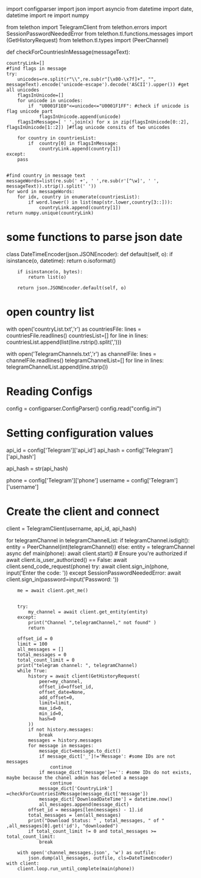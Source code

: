 import configparser
import json
import asyncio
from datetime import date, datetime
import re
import numpy


from telethon import TelegramClient
from telethon.errors import SessionPasswordNeededError
from telethon.tl.functions.messages import (GetHistoryRequest)
from telethon.tl.types import (PeerChannel)

def checkForCountriesInMessage(messageText):

    countryLink=[]
    #find flags in message
    try:
        unicodes=re.split(r"\\",re.sub(r"[\x00-\x7f]+", "", messageText).encode('unicode-escape').decode('ASCII').upper()) #get all unicodes
        flagsInUnicode=[]
        for unicode in unicodes:
            if  "U0001F1E0"<=unicode<="U0001F1FF": #check if unicode is flag unicode part
                flagsInUnicode.append(unicode)        
        flagsInMessage=[ ' '.join(x) for x in zip(flagsInUnicode[0::2], flagsInUnicode[1::2]) ]#flag unicode consits of two unicodes
   
        for country in countriesList:
            if  country[0] in flagsInMessage:
                countryLink.append(country[1])
    except:
        pass


    #find country in message text
    messageWords=list(re.sub(' +', ' ',re.sub(r'[^\w]', ' ', messageText)).strip().split(' '))
    for word in messageWords:
        for idx, country in enumerate(countriesList):
            if word.lower() in list(map(str.lower,country[3::])):
                countryLink.append(country[1])
    return numpy.unique(countryLink)

# some functions to parse json date
class DateTimeEncoder(json.JSONEncoder):
    def default(self, o):
        if isinstance(o, datetime):
            return o.isoformat()

        if isinstance(o, bytes):
            return list(o)

        return json.JSONEncoder.default(self, o)
# open country list
with open('countryList.txt','r') as countriesFile:
    lines = countriesFile.readlines()
    countriesList=[]
    for line in lines:
        countriesList.append(list(line.rstrip().split(',')))

with open('TelegramChannels.txt','r') as channelFile:
    lines = channelFile.readlines()
    telegramChannelList=[]
    for line in lines:
        telegramChannelList.append(line.strip())
# Reading Configs
config = configparser.ConfigParser()
config.read("config.ini")

# Setting configuration values
api_id = config['Telegram']['api_id']
api_hash = config['Telegram']['api_hash']

api_hash = str(api_hash)

phone = config['Telegram']['phone']
username = config['Telegram']['username']

# Create the client and connect
client = TelegramClient(username, api_id, api_hash)

for telegramChannel in telegramChannelList:
    if telegramChannel.isdigit():
        entity = PeerChannel(int(telegramChannel))
    else:
        entity = telegramChannel
    async def main(phone):
        await client.start()
        # Ensure you're authorized
        if await client.is_user_authorized() == False:
            await client.send_code_request(phone)
            try:
                await client.sign_in(phone, input('Enter the code: '))
            except SessionPasswordNeededError:
                await client.sign_in(password=input('Password: '))

        me = await client.get_me()
   

        try:
            my_channel = await client.get_entity(entity)
        except:
            print("Channel ",telegramChannel," not found" )
            return

        offset_id = 0
        limit = 100
        all_messages = []
        total_messages = 0
        total_count_limit = 0
        print("telegram channel: ", telegramChannel)
        while True:       
            history = await client(GetHistoryRequest(
                peer=my_channel,
                offset_id=offset_id,
                offset_date=None,
                add_offset=0,
                limit=limit,
                max_id=0,
                min_id=0,
                hash=0
            ))
            if not history.messages:
                break
            messages = history.messages
            for message in messages:
                message_dict=message.to_dict()
                if message_dict['_']!='Message': #some IDs are not messages
                    continue
                if message_dict['message']=='': #some IDs do not exists, maybe because the chanel admin has deleted a message
                    continue
                message_dict['CountryLink'] =checkForCountriesInMessage(message_dict['message'])
                message_dict['DownloadDateTime'] = datetime.now() 
                all_messages.append(message_dict)
            offset_id = messages[len(messages) - 1].id
            total_messages = len(all_messages)
            print("Download Status: " , total_messages, " of " ,all_messages[0].get('id'), "downloaded")
            if total_count_limit != 0 and total_messages >= total_count_limit:
                break

        with open('channel_messages.json', 'w') as outfile:
            json.dump(all_messages, outfile, cls=DateTimeEncoder)
    with client:
        client.loop.run_until_complete(main(phone))


